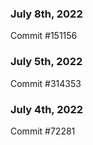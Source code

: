 ### July 8th, 2022

Commit #151156

### July 5th, 2022

Commit #314353


### July 4th, 2022

Commit #72281
